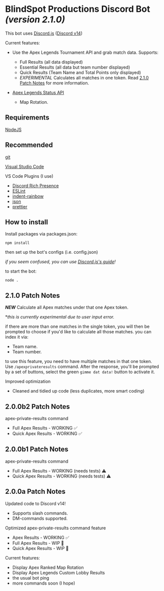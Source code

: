 # BlindSpot Productions Discord Bot ***(version 2.1.0)***

This bot uses [Discord.js](https://discord.js.org) ([Discord v14](https://discord.com/developers/docs/intro))

Current features:
 - Use the Apex Legends Tournament API and grab match data.  Supports:
   - Full Results (all data displayed)
   - Essential Results (all data but team number displayed)
   - Quick Results (Team Name and Total Points only displayed)
   - *EXPERIMENTAL* Calculates all matches in one token. Read [2.1.0 Patch Notes](https://github.com/n8ventures/blindspot-prod-discordbot.js/edit/main/README.md#patch-notes-210) for more information.
   
 - [Apex Legends Status API](https://apexlegendsapi.com/)
    - Map Rotation.
    
## Requirements
[NodeJS](https://nodejs.org/en/)
## Recommended
[git](https://git-scm.com)

[Visual Studio Code](https://code.visualstudio.com/)

VS Code Plugins (I use)
 - [Discord Rich Presence](https://marketplace.visualstudio.com/items?itemName=LeonardSSH.vscord)
 - [ESLint](https://marketplace.visualstudio.com/items?itemName=dbaeumer.vscode-eslint)
 - [indent-rainbow](https://marketplace.visualstudio.com/items?itemName=oderwat.indent-rainbow)
 - [json](https://marketplace.visualstudio.com/items?itemName=ZainChen.json)
 - [prettier](https://marketplace.visualstudio.com/items?itemName=esbenp.prettier-vscode)
   
## How to install
Install packages via packages.json:
```
npm install
```
then set up the bot's configs (i.e. config.json)

*if you seem confused, you can use [Discord.js's guide](https://discordjs.guide/#before-you-begin)!*

to start the bot:
```
node .
```

## 2.1.0 Patch Notes
***NEW*** Calculate all Apex matches under that one Apex token.

**this is currently experimental due to user input error.*

if there are more than one matches in the single token, you will then be prompted to choose if you'd like to calculate all those matches.
you can index it via:
- Team name.
- Team number.

to use this feature, you need to have multiple matches in that one token. Use `/apexprivateresults` command. After the response, you'll be prompted by a set of buttons, select the green `gimme dat data!` button to activate it.

Improved optimization
- Cleaned and tidied up code (less duplicates, more smart coding)
        
## 2.0.0b2 Patch Notes
apex-private-results command
- Full Apex Results - WORKING ✅
- Quick Apex Results - WORKING ✅

## 2.0.0b1 Patch Notes
apex-private-results command
- Full Apex Results - WORKING (needs tests) ⚠️
- Quick Apex Results - WORKING (needs tests) ⚠️

## 2.0.0a Patch Notes 
Updated code to Discord v14!
- Supports slash commands.
- DM-commands supported.

Optimized apex-private-results command feature
- Apex Results - WORKING ✅
- Full Apex Results - WIP 🚧
- Quick Apex Results - WIP 🚧

Current features:
- Display Apex Ranked Map Rotation
- Display Apex Legends Custom Lobby Results
- the usual bot ping
- more commands soon (I hope)
